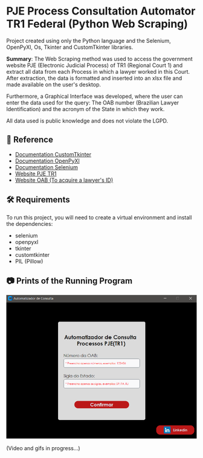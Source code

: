 # PJE Process Consultation Automator TR1 Federal (Python Web Scraping)

Project created using only the Python language and the Selenium, OpenPyXl, Os, Tkinter and CustomTkinter libraries.

**Summary**: The Web Scraping method was used to access the government website PJE (Electronic Judicial Process) of TR1 (Regional Court 1) and extract all data from each Process in which a lawyer worked in this Court. After extraction, the data is formatted and inserted into an xlsx file and made available on the user's desktop.

Furthermore, a Graphical Interface was developed, where the user can enter the data used for the query: The OAB number (Brazilian Lawyer Identification) and the acronym of the State in which they work.

All data used is public knowledge and does not violate the LGPD.

## 📄 Reference

- [Documentation CustomTkinter](https://pypi.org/project/customtkinter/0.3/)
- [Documentation OpenPyXl](https://openpyxl.readthedocs.io/en/stable/)
- [Documentation Selenium](https://www.selenium.dev/pt-br/documentation/webdriver/getting_started/)
- [Website PJE TR1](https://pje1g.trf1.jus.br/consultapublica/ConsultaPublica/listView.seam)
- [Website OAB (To acquire a lawyer's ID)](https://cna.oab.org.br/)
  
## 🛠️ Requirements
To run this project, you will need to create a virtual environment and install the dependencies:
- selenium
- openpyxl
- tkinter
- customtkinter
- PIL (Pillow)

## 📷 Prints of the Running Program ##

<img src="/img/interface.png">

(Video and gifs in progress...)
